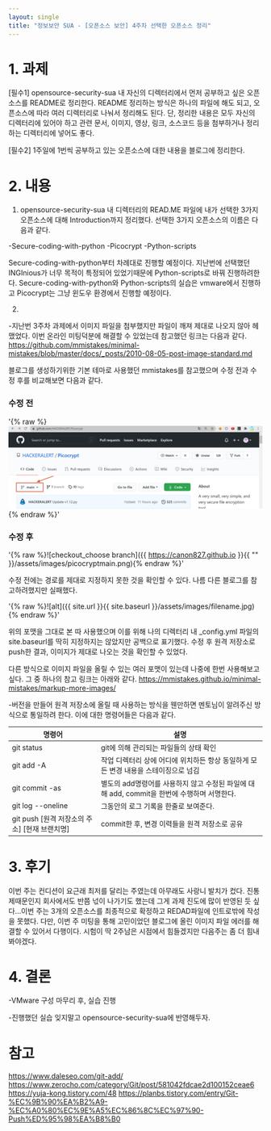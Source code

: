 ```yaml
---
layout: single
title: "정보보안 SUA - [오픈소스 보안] 4주차 선택한 오픈소스 정리"
---
```


# 1. 과제

[필수1] opensource-security-sua 내 자신의 디렉터리에서 먼저 공부하고 싶은 오픈소스를 README로 정리한다. README 정리하는 방식은 하나의 파일에 해도 되고, 오픈소스에 따라 여러 디렉터리로 나눠서 정리해도 된다. 단, 정리한 내용은 모두 자신의 디렉터리에 있어야 하고 관련 문서, 이미지, 영상, 링크, 소스코드 등을 첨부하거나 정리하는 디렉터리에 넣어도 좋다.

[필수2] 1주일에 1번씩 공부하고 있는 오픈소스에 대한 내용을 블로그에 정리한다.

# 2. 내용

1. opensource-security-sua 내 디렉터리의 READ.ME 파일에 내가 선택한 3가지 오픈소스에 대해 Introduction까지 정리했다. 선택한 3가지 오픈소스의 이름은 다음과 같다.

-Secure-coding-with-python
-Picocrypt
-Python-scripts

Secure-coding-with-python부터 차례대로 진행할 예정이다. 지난번에 선택했던 INGInious가 너무 목적이 특정되어 있었기때문에 Python-scripts로 바꿔 진행하려한다. Secure-coding-with-python와 Python-scripts의 실습은 vmware에서 진행하고 Picocrypt는 그냥 윈도우 환경에서 진행할 예정이다.

2. 
-지난번 3주차 과제에서 이미지 파일을 첨부했지만 파일이 깨져 제대로 나오지 않아 헤맸었다. 이번 온라인 미팅덕분에 해결할 수 있었는데 참고했던 링크는 다음과 같다.
https://github.com/mmistakes/minimal-mistakes/blob/master/docs/_posts/2010-08-05-post-image-standard.md

블로그를 생성하기위한 기본 테마로 사용했던 mmistakes를 참고했으며 수정 전과 수정 후를 비교해보면 다음과 같다.

### 수정 전
'{% raw %}![checkout_choose branch](.\assets\images\picocryptmain.png){% endraw %}'


### 수정 후
'{% raw %}![checkout_choose branch]({{ https://canon827.github.io }}{{ "" }}/assets/images/picocryptmain.png){% endraw %}'

수정 전에는 경로를 제대로 지정하지 못한 것을 확인할 수 있다. 나름 다른 블로그를 참고하려했지만 실패했다.

'{% raw %}![alt]({{ site.url }}{{ site.baseurl }}/assets/images/filename.jpg){% endraw %}'

위의 포맷을 그대로 본 따 사용했으며 이를 위해 나의 디렉터리 내 _config.yml 파일의 site.baseurl를 딱히 지정하지는 않았지만 공백으로 표기했다. 수정 후 원격 저장소로 push한 결과, 이미지가 제대로 나오는 것을 확인할 수 있었다.


다른 방식으로 이미지 파일을 올릴 수 있는 여러 포맷이 있는데 나중에 한번 사용해보고 싶다. 그 중 하나의 참고 링크는 아래와 같다. 
https://mmistakes.github.io/minimal-mistakes/markup-more-images/

-버전을 만들어 원격 저장소에 올릴 때 사용하는 방식을 웬만하면 멘토님이 알려주신 방식으로 통일하려 한다. 이에 대한 명령어들은 다음과 같다.

| 명령어      |  설명        |
| ----------- | ----------- |
| git status  |  git에 의해 관리되는 파일들의 상태 확인 | 
| git add -A  |  작업 디렉터리 상에 어디에 위치하든 항상 동일하게 모든 변경 내용을 스테이징으로 넘김      |
| git commit -as| 별도의 add명령어를 사용하지 않고 수정된 파일에 대해 add, commit을 한번에 수행하며 서명한다.|
| git log --oneline| 그동안의 로그 기록을 한줄로 보여준다.|
| git push [원격 저장소의 주소] [현재 브랜치명] | commit한 후, 변경 이력들을 원격 저장소로 공유 |

# 3. 후기

이번 주는 컨디션이 요근래 최저를 달리는 주였는데 아무래도 사랑니 발치가 컸다. 진통제때문인지 회사에서도 반쯤 넋이 나가기도 했는데 그게 과제 진도에 많이 반영된 듯 싶다...이번 주는 3개의 오픈소스를 최종적으로 확정하고 REDAD파일에 인트로밖에 작성을 못했다. 다만, 이번 주 미팅을 통해 고민이었던 블로그에 올린 이미지 파일 에러를 해결할 수 있어서 다행이다. 시험이 딱 2주남은 시점에서 힘들겠지만 다음주는 좀 더 힘내봐야겠다.

# 4. 결론

-VMware 구성 마무리 후, 실습 진행

-진행했던 실습 잊지말고 opensource-security-sua에 반영해두자.

# 참고
https://www.daleseo.com/git-add/
https://www.zerocho.com/category/Git/post/581042fdcae2d100152ceae6
https://yuja-kong.tistory.com/48
https://planbs.tistory.com/entry/Git-%EC%9B%90%EA%B2%A9-%EC%A0%80%EC%9E%A5%EC%86%8C%EC%97%90-Push%ED%95%98%EA%B8%B0